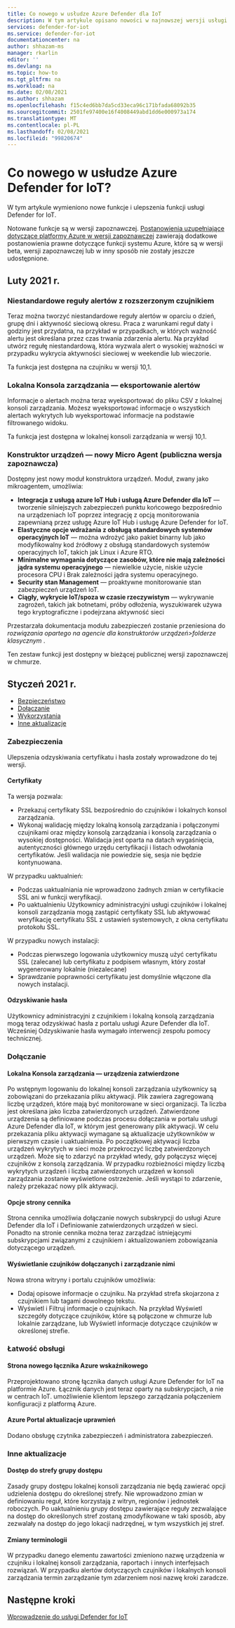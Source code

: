 ```yaml
---
title: Co nowego w usłudze Azure Defender dla IoT
description: W tym artykule opisano nowości w najnowszej wersji usługi Defender for IoT.
services: defender-for-iot
ms.service: defender-for-iot
documentationcenter: na
author: shhazam-ms
manager: rkarlin
editor: ''
ms.devlang: na
ms.topic: how-to
ms.tgt_pltfrm: na
ms.workload: na
ms.date: 02/08/2021
ms.author: shhazam
ms.openlocfilehash: f15c4ed6bb7da5cd33eca96c171bfada68092b35
ms.sourcegitcommit: 2501fe97400e16f4008449abd1dd6e000973a174
ms.translationtype: MT
ms.contentlocale: pl-PL
ms.lasthandoff: 02/08/2021
ms.locfileid: "99820674"
---
```

# <a name="whats-new-in-azure-defender-for-iot"></a>Co nowego w usłudze Azure Defender for IoT?

W tym artykule wymieniono nowe funkcje i ulepszenia funkcji usługi Defender for IoT.

Notowane funkcje są w wersji zapoznawczej. [Postanowienia uzupełniające dotyczące platformy Azure w wersji zapoznawczej](https://azure.microsoft.com/support/legal/preview-supplemental-terms/) zawierają dodatkowe postanowienia prawne dotyczące funkcji systemu Azure, które są w wersji beta, wersji zapoznawczej lub w inny sposób nie zostały jeszcze udostępnione.
## <a name="february-2021"></a>Luty 2021 r.

### <a name="sensor---enhanced-custom-alert-rules"></a>Niestandardowe reguły alertów z rozszerzonym czujnikiem

Teraz można tworzyć niestandardowe reguły alertów w oparciu o dzień, grupę dni i aktywność sieciową okresu.  Praca z warunkami reguł daty i godziny jest przydatna, na przykład w przypadkach, w których ważność alertu jest określana przez czas trwania zdarzenia alertu. Na przykład utwórz regułę niestandardową, która wyzwala alert o wysokiej ważności w przypadku wykrycia aktywności sieciowej w weekendie lub wieczorie.

Ta funkcja jest dostępna na czujniku w wersji 10,1.

### <a name="on-premises-management-console---export-alerts"></a>Lokalna Konsola zarządzania — eksportowanie alertów

Informacje o alertach można teraz wyeksportować do pliku CSV z lokalnej konsoli zarządzania. Możesz wyeksportować informacje o wszystkich alertach wykrytych lub wyeksportować informacje na podstawie filtrowanego widoku.

Ta funkcja jest dostępna w lokalnej konsoli zarządzania w wersji 10,1.
### <a name="device-builder---new-micro-agent-public-preview"></a>Konstruktor urządzeń — nowy Micro Agent (publiczna wersja zapoznawcza)

Dostępny jest nowy moduł konstruktora urządzeń. Moduł, zwany jako mikroagentem, umożliwia:

- **Integracja z usługą azure IoT Hub i usługą Azure Defender dla IoT** — tworzenie silniejszych zabezpieczeń punktu końcowego bezpośrednio na urządzeniach IoT poprzez integrację z opcją monitorowania zapewnianą przez usługę Azure IoT Hub i usługę Azure Defender for IoT.
- **Elastyczne opcje wdrażania z obsługą standardowych systemów operacyjnych IoT** — można wdrożyć jako pakiet binarny lub jako modyfikowalny kod źródłowy z obsługą standardowych systemów operacyjnych IoT, takich jak Linux i Azure RTO.
- **Minimalne wymagania dotyczące zasobów, które nie mają zależności jądra systemu operacyjnego** — niewielkie użycie, niskie użycie procesora CPU i Brak zależności jądra systemu operacyjnego.
- **Security stan Management** — proaktywne monitorowanie stan zabezpieczeń urządzeń IoT.
- **Ciągły, wykrycie IoT/spoza w czasie rzeczywistym** — wykrywanie zagrożeń, takich jak botnetami, próby odłożenia, wyszukiwarek używa tego kryptograficzne i podejrzana aktywność sieci

Przestarzała dokumentacja modułu zabezpieczeń zostanie przeniesiona do *rozwiązania opartego na agencie dla konstruktorów urządzeń>folderze klasycznym* .

Ten zestaw funkcji jest dostępny w bieżącej publicznej wersji zapoznawczej w chmurze.

## <a name="january-2021"></a>Styczeń 2021 r.

- [Bezpieczeństwo](#security)
- [Dołączanie](#onboarding)
- [Wykorzystania](#usability)
- [Inne aktualizacje](#other-updates)
### <a name="security"></a>Zabezpieczenia

Ulepszenia odzyskiwania certyfikatu i hasła zostały wprowadzone do tej wersji.

#### <a name="certificates"></a>Certyfikaty
  
Ta wersja pozwala:

- Przekazuj certyfikaty SSL bezpośrednio do czujników i lokalnych konsol zarządzania.
- Wykonaj walidację między lokalną konsolą zarządzania i połączonymi czujnikami oraz między konsolą zarządzania i konsolą zarządzania o wysokiej dostępności. Walidacja jest oparta na datach wygaśnięcia, autentyczności głównego urzędu certyfikacji i listach odwołania certyfikatów.  Jeśli walidacja nie powiedzie się, sesja nie będzie kontynuowana.

W przypadku uaktualnień:

- Podczas uaktualniania nie wprowadzono żadnych zmian w certyfikacie SSL ani w funkcji weryfikacji.
- Po uaktualnieniu Użytkownicy administracyjni usługi czujników i lokalnej konsoli zarządzania mogą zastąpić certyfikaty SSL lub aktywować weryfikację certyfikatu SSL z ustawień systemowych, z okna certyfikatu protokołu SSL.  

W przypadku nowych instalacji:

- Podczas pierwszego logowania użytkownicy muszą użyć certyfikatu SSL (zalecane) lub certyfikatu z podpisem własnym, który został wygenerowany lokalnie (niezalecane)
- Sprawdzanie poprawności certyfikatu jest domyślnie włączone dla nowych instalacji.

#### <a name="password-recovery"></a>Odzyskiwanie hasła
  
Użytkownicy administracyjni z czujnikiem i lokalną konsolą zarządzania mogą teraz odzyskiwać hasła z portalu usługi Azure Defender dla IoT. Wcześniej Odzyskiwanie hasła wymagało interwencji zespołu pomocy technicznej.

### <a name="onboarding"></a>Dołączanie

#### <a name="on-premises-management-console---committed-devices"></a>Lokalna Konsola zarządzania — urządzenia zatwierdzone

Po wstępnym logowaniu do lokalnej konsoli zarządzania użytkownicy są zobowiązani do przekazania pliku aktywacji. Plik zawiera zagregowaną liczbę urządzeń, które mają być monitorowane w sieci organizacji. Ta liczba jest określana jako liczba zatwierdzonych urządzeń.
Zatwierdzone urządzenia są definiowane podczas procesu dołączania w portalu usługi Azure Defender dla IoT, w którym jest generowany plik aktywacji.
W celu przekazania pliku aktywacji wymagane są aktualizacje użytkowników w pierwszym czasie i uaktualnienia.
Po początkowej aktywacji liczba urządzeń wykrytych w sieci może przekroczyć liczbę zatwierdzonych urządzeń. Może się to zdarzyć na przykład wtedy, gdy połączysz więcej czujników z konsolą zarządzania. W przypadku rozbieżności między liczbą wykrytych urządzeń i liczbą zatwierdzonych urządzeń w konsoli zarządzania zostanie wyświetlone ostrzeżenie. Jeśli wystąpi to zdarzenie, należy przekazać nowy plik aktywacji.

#### <a name="pricing-page-options"></a>Opcje strony cennika

Strona cennika umożliwia dołączanie nowych subskrypcji do usługi Azure Defender dla IoT i Definiowanie zatwierdzonych urządzeń w sieci.  
Ponadto na stronie cennika można teraz zarządzać istniejącymi subskrypcjami związanymi z czujnikiem i aktualizowaniem zobowiązania dotyczącego urządzeń.

#### <a name="view-and-manage-onboarded-sensors"></a>Wyświetlanie czujników dołączanych i zarządzanie nimi

Nowa strona witryny i portalu czujników umożliwia:

- Dodaj opisowe informacje o czujniku. Na przykład strefa skojarzona z czujnikiem lub tagami dowolnego tekstu.
- Wyświetl i Filtruj informacje o czujnikach. Na przykład Wyświetl szczegóły dotyczące czujników, które są połączone w chmurze lub lokalnie zarządzane, lub Wyświetl informacje dotyczące czujników w określonej strefie.  

### <a name="usability"></a>Łatwość obsługi

#### <a name="azure-sentinel-new-connector-page"></a>Strona nowego łącznika Azure wskaźnikowego

Przeprojektowano stronę łącznika danych usługi Azure Defender for IoT na platformie Azure. Łącznik danych jest teraz oparty na subskrypcjach, a nie w centrach IoT. umożliwienie klientom lepszego zarządzania połączeniem konfiguracji z platformą Azure.

#### <a name="azure-portal-permission-updates"></a>Azure Portal aktualizacje uprawnień  

Dodano obsługę czytnika zabezpieczeń i administratora zabezpieczeń.

### <a name="other-updates"></a>Inne aktualizacje

#### <a name="access-group---zone-permissions"></a>Dostęp do strefy grupy dostępu
  
Zasady grupy dostępu lokalnej konsoli zarządzania nie będą zawierać opcji udzielenia dostępu do określonej strefy. Nie wprowadzono zmian w definiowaniu reguł, które korzystają z witryn, regionów i jednostek roboczych.   Po uaktualnieniu grupy dostępu zawierające reguły zezwalające na dostęp do określonych stref zostaną zmodyfikowane w taki sposób, aby zezwalały na dostęp do jego lokacji nadrzędnej, w tym wszystkich jej stref.

#### <a name="terminology-changes"></a>Zmiany terminologii

W przypadku danego elementu zawartości zmieniono nazwę urządzenia w czujniku i lokalnej konsoli zarządzania, raportach i innych interfejsach rozwiązań.
W przypadku alertów dotyczących czujników i lokalnych konsoli zarządzania termin zarządzanie tym zdarzeniem nosi nazwę kroki zaradcze.

## <a name="next-steps"></a>Następne kroki

[Wprowadzenie do usługi Defender for IoT](getting-started.md)
